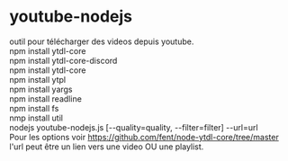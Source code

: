# youtube-nodejs
outil pour télécharger des videos depuis youtube.  
npm install ytdl-core  
npm install ytdl-core-discord  
npm install ytdl-core  
npm install ytpl  
npm install yargs  
npm install readline   
npm install fs  
nmp install util  
nodejs youtube-nodejs.js [--quality=quality, --filter=filter] --url=url  
Pour les options voir https://github.com/fent/node-ytdl-core/tree/master  
l'url peut être un lien vers une video OU une playlist.
